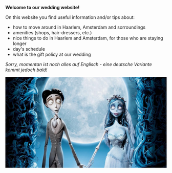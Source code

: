 
**Welcome to our wedding website!**

On this website you find useful information and/or tips about:

- how to move around in Haarlem, Amsterdam and sorroundings
- amenities (shops, hair-dressers, etc.)
- nice things to do in Haarlem and Amsterdam, for those who are staying longer
- day's schedule
- what is the gift policy at our wedding


*Sorry, momentan ist noch alles auf Englisch - eine deutsche Variante kommt jedoch bald!*

![corpsebride](corpsebride.jpg)
